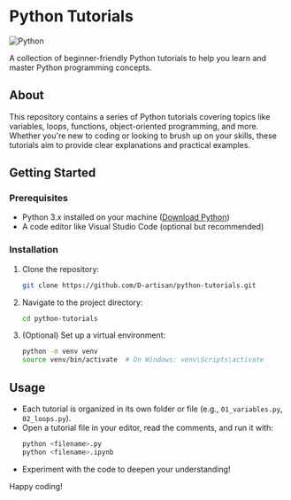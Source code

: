 # Python Tutorials
![Python](https://img.shields.io/badge/Python-3776AB?style=for-the-badge&logo=python&logoColor=white)

A collection of beginner-friendly Python tutorials to help you learn and master Python programming concepts.

## About

This repository contains a series of Python tutorials covering topics like variables, loops, functions, object-oriented programming, and more. Whether you're new to coding or looking to brush up on your skills, these tutorials aim to provide clear explanations and practical examples.

## Getting Started

### Prerequisites
- Python 3.x installed on your machine ([Download Python](https://www.python.org/downloads/))
- A code editor like Visual Studio Code (optional but recommended)

### Installation
1. Clone the repository:
   ```bash
   git clone https://github.com/D-artisan/python-tutorials.git
   ```
2. Navigate to the project directory:
   ```bash
   cd python-tutorials
   ```
3. (Optional) Set up a virtual environment:
   ```bash
   python -m venv venv
   source venv/bin/activate  # On Windows: venv\Scripts\activate
   ```

## Usage
- Each tutorial is organized in its own folder or file (e.g., `01_variables.py`, `02_loops.py`).
- Open a tutorial file in your editor, read the comments, and run it with:
  ```bash
  python <filename>.py
  python <filename>.ipynb
  ```
- Experiment with the code to deepen your understanding!


Happy coding! 
